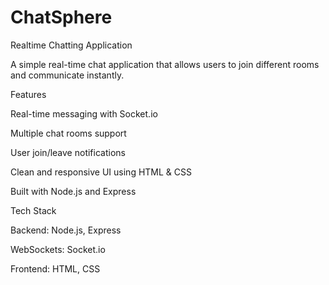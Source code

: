 # ChatSphere
 
Realtime Chatting Application

A simple real-time chat application that allows users to join different rooms and communicate instantly.

Features

Real-time messaging with Socket.io

Multiple chat rooms support

User join/leave notifications

Clean and responsive UI using HTML & CSS

Built with Node.js and Express


Tech Stack

Backend: Node.js, Express

WebSockets: Socket.io

Frontend: HTML, CSS





